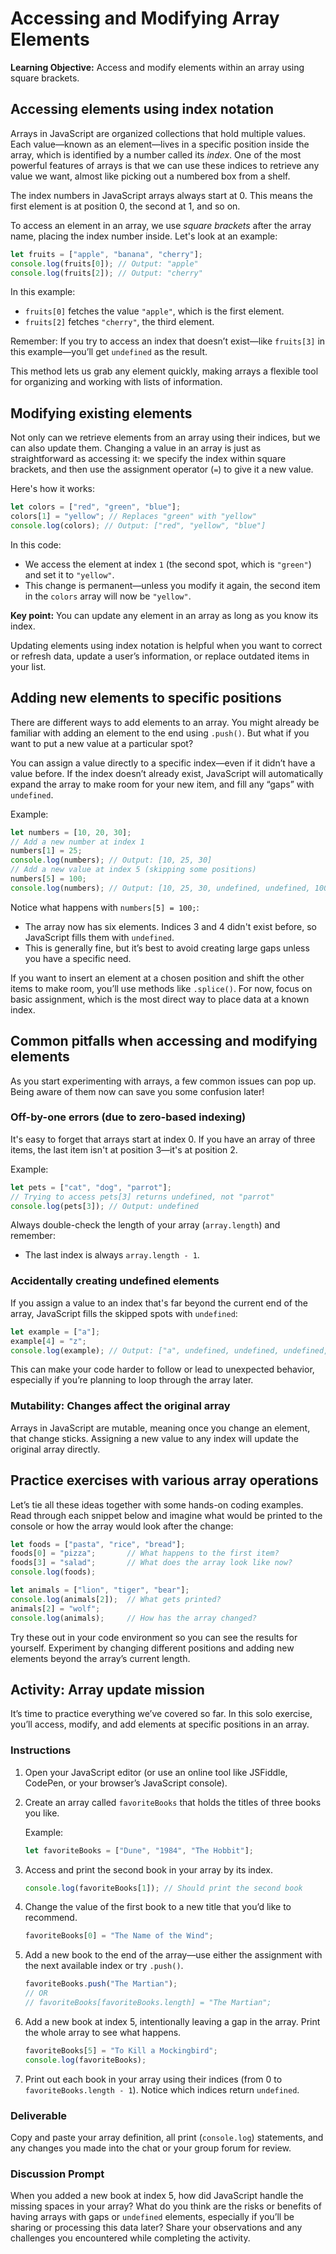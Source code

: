 # Accessing and Modifying Array Elements

**Learning Objective:** Access and modify elements within an array using square brackets.

## Accessing elements using index notation

Arrays in JavaScript are organized collections that hold multiple values. Each value—known as an element—lives in a specific position inside the array, which is identified by a number called its *index*. One of the most powerful features of arrays is that we can use these indices to retrieve any value we want, almost like picking out a numbered box from a shelf.

The index numbers in JavaScript arrays always start at 0. This means the first element is at position 0, the second at 1, and so on.

To access an element in an array, we use *square brackets* after the array name, placing the index number inside. Let's look at an example:

```javascript
let fruits = ["apple", "banana", "cherry"];
console.log(fruits[0]); // Output: "apple"
console.log(fruits[2]); // Output: "cherry"
```

In this example:
- `fruits[0]` fetches the value `"apple"`, which is the first element.
- `fruits[2]` fetches `"cherry"`, the third element.

Remember: If you try to access an index that doesn’t exist—like `fruits[3]` in this example—you’ll get `undefined` as the result.

This method lets us grab any element quickly, making arrays a flexible tool for organizing and working with lists of information.

## Modifying existing elements

Not only can we retrieve elements from an array using their indices, but we can also update them. Changing a value in an array is just as straightforward as accessing it: we specify the index within square brackets, and then use the assignment operator (`=`) to give it a new value.

Here's how it works:

```javascript
let colors = ["red", "green", "blue"];
colors[1] = "yellow"; // Replaces "green" with "yellow"
console.log(colors); // Output: ["red", "yellow", "blue"]
```

In this code:
- We access the element at index `1` (the second spot, which is `"green"`) and set it to `"yellow"`.
- This change is permanent—unless you modify it again, the second item in the `colors` array will now be `"yellow"`.

**Key point:** You can update any element in an array as long as you know its index.

Updating elements using index notation is helpful when you want to correct or refresh data, update a user’s information, or replace outdated items in your list.

## Adding new elements to specific positions

There are different ways to add elements to an array. You might already be familiar with adding an element to the end using `.push()`. But what if you want to put a new value at a particular spot?

You can assign a value directly to a specific index—even if it didn’t have a value before. If the index doesn’t already exist, JavaScript will automatically expand the array to make room for your new item, and fill any “gaps” with `undefined`.

Example:

```javascript
let numbers = [10, 20, 30];
// Add a new number at index 1
numbers[1] = 25; 
console.log(numbers); // Output: [10, 25, 30]
// Add a new value at index 5 (skipping some positions)
numbers[5] = 100;
console.log(numbers); // Output: [10, 25, 30, undefined, undefined, 100]
```

Notice what happens with `numbers[5] = 100;`:
- The array now has six elements. Indices 3 and 4 didn't exist before, so JavaScript fills them with `undefined`.
- This is generally fine, but it’s best to avoid creating large gaps unless you have a specific need.

If you want to insert an element at a chosen position and shift the other items to make room, you’ll use methods like `.splice()`. For now, focus on basic assignment, which is the most direct way to place data at a known index.

## Common pitfalls when accessing and modifying elements

As you start experimenting with arrays, a few common issues can pop up. Being aware of them now can save you some confusion later!

### Off-by-one errors (due to zero-based indexing)

It's easy to forget that arrays start at index 0. If you have an array of three items, the last item isn't at position 3—it's at position 2.

Example:
```javascript
let pets = ["cat", "dog", "parrot"];
// Trying to access pets[3] returns undefined, not "parrot"
console.log(pets[3]); // Output: undefined
```

Always double-check the length of your array (`array.length`) and remember:
- The last index is always `array.length - 1`.

### Accidentally creating undefined elements

If you assign a value to an index that's far beyond the current end of the array, JavaScript fills the skipped spots with `undefined`:

```javascript
let example = ["a"];
example[4] = "z";
console.log(example); // Output: ["a", undefined, undefined, undefined, "z"]
```

This can make your code harder to follow or lead to unexpected behavior, especially if you’re planning to loop through the array later.

### Mutability: Changes affect the original array

Arrays in JavaScript are mutable, meaning once you change an element, that change sticks. Assigning a new value to any index will update the original array directly.

## Practice exercises with various array operations

Let’s tie all these ideas together with some hands-on coding examples. Read through each snippet below and imagine what would be printed to the console or how the array would look after the change:

```javascript
let foods = ["pasta", "rice", "bread"];
foods[0] = "pizza";       // What happens to the first item?
foods[3] = "salad";       // What does the array look like now?
console.log(foods);

let animals = ["lion", "tiger", "bear"];
console.log(animals[2]);  // What gets printed?
animals[2] = "wolf";
console.log(animals);     // How has the array changed?
```

Try these out in your code environment so you can see the results for yourself. Experiment by changing different positions and adding new elements beyond the array’s current length.

## Activity: Array update mission

It’s time to practice everything we’ve covered so far. In this solo exercise, you’ll access, modify, and add elements at specific positions in an array.

### Instructions

1. Open your JavaScript editor (or use an online tool like JSFiddle, CodePen, or your browser’s JavaScript console).
2. Create an array called `favoriteBooks` that holds the titles of three books you like.
   
   Example:
   ```javascript
   let favoriteBooks = ["Dune", "1984", "The Hobbit"];
   ```

3. Access and print the second book in your array by its index.
   ```javascript
   console.log(favoriteBooks[1]); // Should print the second book
   ```

4. Change the value of the first book to a new title that you’d like to recommend.
   ```javascript
   favoriteBooks[0] = "The Name of the Wind";
   ```

5. Add a new book to the end of the array—use either the assignment with the next available index or try `.push()`.
   ```javascript
   favoriteBooks.push("The Martian");
   // OR
   // favoriteBooks[favoriteBooks.length] = "The Martian";
   ```

6. Add a new book at index 5, intentionally leaving a gap in the array. Print the whole array to see what happens.
   ```javascript
   favoriteBooks[5] = "To Kill a Mockingbird";
   console.log(favoriteBooks);
   ```

7. Print out each book in your array using their indices (from 0 to `favoriteBooks.length - 1`). Notice which indices return `undefined`.

### Deliverable

Copy and paste your array definition, all print (`console.log`) statements, and any changes you made into the chat or your group forum for review.

### Discussion Prompt

When you added a new book at index 5, how did JavaScript handle the missing spaces in your array? What do you think are the risks or benefits of having arrays with gaps or `undefined` elements, especially if you’ll be sharing or processing this data later? Share your observations and any challenges you encountered while completing the activity.